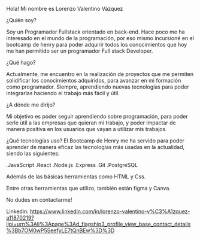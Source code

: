 Hola! Mi nombre es Lorenzo Valentino Vázquez

¿Quién soy?

Soy un Programador Fullstack orientado en back-end.
Hace poco me ha interesado en el mundo de la programación, por eso mismo incursioné en el bootcamp de henry para poder adquirir todos los conocimientos que hoy me han permitido ser un programador Full stack Developer.

¿Qué hago?

Actualmente, me encuentro en la realización de proyectos que me permiten solidificar los conocimientos adquiridos, para avanzar en mi formación como programador. Siempre, aprendiendo nuevas tecnologías para poder integrarlas haciendo el trabajo más fácil y útil.


¿A dónde me dirijo?

Mi objetivo es poder seguir aprendiendo sobre programación, para poder serle útil a las empresas que quieran mi trabajo, y poder impactar de manera positiva en los usuarios que vayan a utilizar mis trabajos.

¿Qué tecnologías uso?
El Bootcamp de Henry me ha servido para poder aprender de manera eficaz las tecnologías más usadas en la actualidad, siendo las siguientes:

.JavaScript
.React
.Node.js
.Express
.Git
.PostgreSQL

Además de las básicas herramientas como HTML y Css.

Entre otras herramientas que utilizo, también están figma y Canva.

No dudes en contactarme!

Linkedin:
https://www.linkedin.com/in/lorenzo-valentino-v%C3%A1zquez-a11870219?lipi=urn%3Ali%3Apage%3Ad_flagship3_profile_view_base_contact_details%3Bb7OM0wP5SeefyLE7tQnBEw%3D%3D


